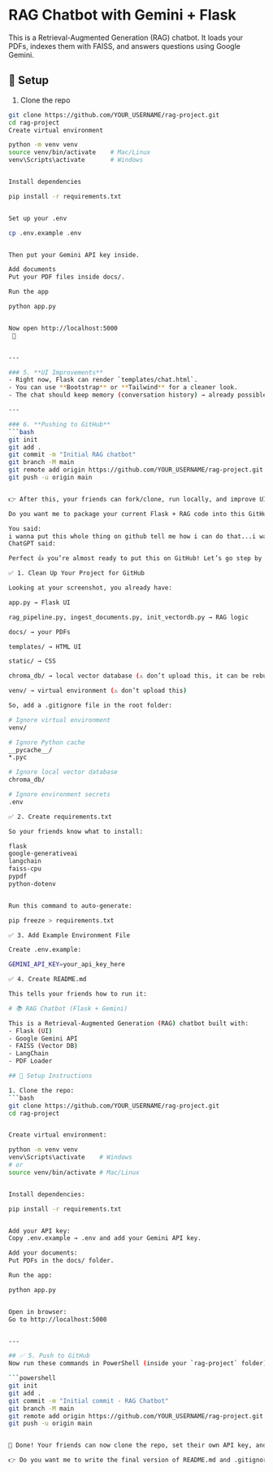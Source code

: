 # RAG Chatbot with Gemini + Flask

This is a Retrieval-Augmented Generation (RAG) chatbot. It loads your PDFs, indexes them with FAISS, and answers questions using Google Gemini.

## 🚀 Setup

1. Clone the repo
```bash
git clone https://github.com/YOUR_USERNAME/rag-project.git
cd rag-project
Create virtual environment

python -m venv venv
source venv/bin/activate    # Mac/Linux
venv\Scripts\activate       # Windows


Install dependencies

pip install -r requirements.txt


Set up your .env

cp .env.example .env


Then put your Gemini API key inside.

Add documents
Put your PDF files inside docs/.

Run the app

python app.py


Now open http://localhost:5000
 🎉


---

### 5. **UI Improvements**
- Right now, Flask can render `templates/chat.html`.  
- You can use **Bootstrap** or **Tailwind** for a cleaner look.  
- The chat should keep memory (conversation history) → already possible by storing history in a `session` variable.

---

### 6. **Pushing to GitHub**
```bash
git init
git add .
git commit -m "Initial RAG chatbot"
git branch -M main
git remote add origin https://github.com/YOUR_USERNAME/rag-project.git
git push -u origin main


👉 After this, your friends can fork/clone, run locally, and improve UI/logic.

Do you want me to package your current Flask + RAG code into this GitHub-ready structure (with working app.py, rag_pipeline.py, templates, etc.) so you can push it right away?

You said:
i wanna put this whole thing on github tell me how i can do that...i want my freinds to see it 
ChatGPT said:

Perfect 👍 you’re almost ready to put this on GitHub! Let’s go step by step so your friends can clone and run it easily.

✅ 1. Clean Up Your Project for GitHub

Looking at your screenshot, you already have:

app.py → Flask UI

rag_pipeline.py, ingest_documents.py, init_vectordb.py → RAG logic

docs/ → your PDFs

templates/ → HTML UI

static/ → CSS

chroma_db/ → local vector database (⚠️ don’t upload this, it can be rebuilt)

venv/ → virtual environment (⚠️ don’t upload this)

So, add a .gitignore file in the root folder:

# Ignore virtual environment
venv/

# Ignore Python cache
__pycache__/
*.pyc

# Ignore local vector database
chroma_db/

# Ignore environment secrets
.env

✅ 2. Create requirements.txt

So your friends know what to install:

flask
google-generativeai
langchain
faiss-cpu
pypdf
python-dotenv


Run this command to auto-generate:

pip freeze > requirements.txt

✅ 3. Add Example Environment File

Create .env.example:

GEMINI_API_KEY=your_api_key_here

✅ 4. Create README.md

This tells your friends how to run it:

# 📚 RAG Chatbot (Flask + Gemini)

This is a Retrieval-Augmented Generation (RAG) chatbot built with:
- Flask (UI)
- Google Gemini API
- FAISS (Vector DB)
- LangChain
- PDF Loader

## 🚀 Setup Instructions

1. Clone the repo:
```bash
git clone https://github.com/YOUR_USERNAME/rag-project.git
cd rag-project


Create virtual environment:

python -m venv venv
venv\Scripts\activate    # Windows
# or
source venv/bin/activate # Mac/Linux


Install dependencies:

pip install -r requirements.txt


Add your API key:
Copy .env.example → .env and add your Gemini API key.

Add your documents:
Put PDFs in the docs/ folder.

Run the app:

python app.py


Open in browser:
Go to http://localhost:5000


---

## ✅ 5. Push to GitHub
Now run these commands in PowerShell (inside your `rag-project` folder):

```powershell
git init
git add .
git commit -m "Initial commit - RAG Chatbot"
git branch -M main
git remote add origin https://github.com/YOUR_USERNAME/rag-project.git
git push -u origin main


🎉 Done! Your friends can now clone the repo, set their own API key, and run the chatbot locally.

👉 Do you want me to write the final version of README.md and .gitignore for you (so you can just copy-paste and push), or do you want to customize them yourself?
